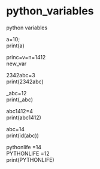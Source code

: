 # python_variables
python variables

a=10; <br>
print(a)


princ=v=n=1412 <br>
new_var

2342abc=3 <br>
print(2342abc)


_abc=12 <br>
print(_abc)


abc1412=4 <br>
print(abc1412)

abc=14 <br>
print(id(abc))

pythonlife =14 <br>
PYTHONLIFE =12 <br>
print(PYTHONLIFE)
